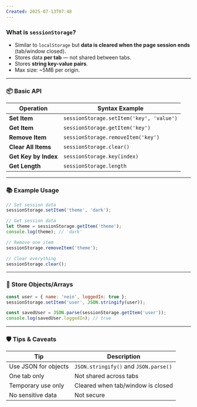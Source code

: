 ```yaml
---
Created: 2025-07-13T07:48
---
```

### What is `sessionStorage`?

- Similar to `localStorage` but **data is cleared when the page session ends** (tab/window closed).
- Stores data **per tab** — not shared between tabs.
- Stores **string key-value pairs**.
- Max size: ~5MB per origin.

---

### 📦 Basic API

|Operation|Syntax Example|
|---|---|
|**Set Item**|`sessionStorage.setItem('key', 'value')`|
|**Get Item**|`sessionStorage.getItem('key')`|
|**Remove Item**|`sessionStorage.removeItem('key')`|
|**Clear All Items**|`sessionStorage.clear()`|
|**Get Key by Index**|`sessionStorage.key(index)`|
|**Get Length**|`sessionStorage.length`|

---

### 📚 Example Usage

```JavaScript
// Set session data
sessionStorage.setItem('theme', 'dark');

// Get session data
let theme = sessionStorage.getItem('theme');
console.log(theme); // 'dark'

// Remove one item
sessionStorage.removeItem('theme');

// Clear everything
sessionStorage.clear();
```

---

### 🧱 Store Objects/Arrays

```JavaScript
const user = { name: 'nein', loggedIn: true };
sessionStorage.setItem('user', JSON.stringify(user));

const savedUser = JSON.parse(sessionStorage.getItem('user'));
console.log(savedUser.loggedIn); // true
```

---

### 🛡️ Tips & Caveats

|Tip|Description|
|---|---|
|Use JSON for objects|`JSON.stringify()` and `JSON.parse()`|
|One tab only|Not shared across tabs|
|Temporary use only|Cleared when tab/window is closed|
|No sensitive data|Not secure|